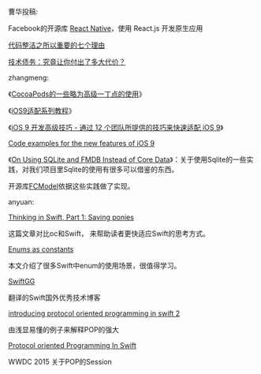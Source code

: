 曹华投稿:

Facebook的开源库 [React Native](http://facebook.github.io/react-native/)，使用 React.js 开发原生应用 


[代码整洁之所以重要的七个理由](http://blog.jobbole.com/61312/)


[技术债务：究竟让你付出了多大代价？](http://blog.jobbole.com/25137/)

zhangmeng:

《[CocoaPods的一些略为高级一丁点的使用](http://supermao.cn/cocoapodsde-xie-lue-wei-gao-ji-ding-dian-de-shi-yong/)》

《[iOS9适配系列教程](https://github.com/ChenYilong/iOS9AdaptationTips)》

《[iOS 9 开发高级技巧 - 通过 12 个团队所提供的技巧来快速适配 iOS 9](https://realm.io/cn/news/tips-for-ios-9-development/)》

[Code examples for the new features of iOS 9](https://github.com/shu223/iOS-9-Sampler)

《[On Using SQLite and FMDB Instead of Core Data](https://www.objc.io/issues/4-core-data/SQLite-instead-of-core-data/)》：关于使用Sqlite的一些实践，对我们项目里Sqlite的使用有很多可以借鉴的东西。

开源库[FCModel](https://github.com/marcoarment/FCModel)依据这些实践做了实现。

anyuan:

[Thinking in Swift, Part 1: Saving ponies](http://alisoftware.github.io/swift/2015/09/06/thinking-in-swift-1/)

这篇文章对比oc和Swift， 来帮助读者更快适应Swift的思考方式。

[Enums as constants](http://alisoftware.github.io/swift/enum/constants/2015/07/19/enums-as-constants/)

本文介绍了很多Swift中enum的使用场景，很值得学习。

[SwiftGG](http://swift.gg/)

翻译的Swift国外优秀技术博客


[introducing protocol oriented programming in swift 2](http://www.raywenderlich.com/109156/introducing-protocol-oriented-programming-in-swift-2)

由浅显易懂的例子来解释POP的强大

[Protocol oriented Programming In Swift](https://developer.apple.com/videos/wwdc/2015/?id=408)

WWDC 2015 关于POP的Session

